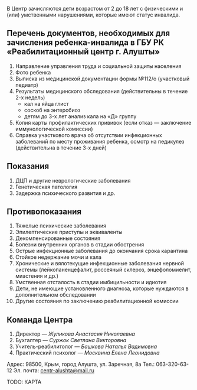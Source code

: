 В Центр зачисляются дети возрастом от 2 до 18 лет с физическими и (или) умственными нарушениями, которые имеют статус инвалида.

## Перечень документов, необходимых для зачисления ребенка-инвалида в ГБУ РК «Реабилитационный центр г. Алушты»

1. Направление управления труда и социальной защиты населения
2. Фото ребенка
3. Выписка из медицинской документации формы №112/о (участковый педиатр)
4. Результаты медицинского обследования (действительны в течение 2-х недель)
    * кал на яйца глист
    * соскоб на энтеробиоз
    * детям до 3-х лет анализ кала на «Д» группу
5. Копия карты профилактических прививок (если отказ — заключение иммунологической комиссии)
6. Справка участкового врача об отсутствии инфекционных заболеваний по месту проживания ребенка, осмотр на педикулез (действительна в течение 3-х дней)

## Показания

1. ДЦП и другие неврологические заболевания
2. Генетическая патология
3. Задержка психического развития и др.

## Противопоказания

1. Тяжелые психические заболевания
2. Эпилептические приступы и эквиваленты
3. Декомпенсированные состояния
4. Болезни внутренних органов в стадии обострения
5. Острые инфекционные заболевания до окончания срока карантина
6. Стойкое недержание мочи и кала
7. Хронические и вялотекущие инфекционные заболевания нервной системы (лейкопаненцефалит, россеяный склероз, энцефоломиелит, миастения и др.)
8. Умственная отсталость в стадии имбицильности и идиотия
9. Дети, не имеющие установленного диагноза, которые нуждаются в дополнительном обследовании
10. Другие состояния по заключению реабилитационной комиссии

## Команда Центра

1. Директор — *Жуликова Анастасия Николаевна*
2. Бухгалтер — *Суржок Светлана Викторовна*
3. Учитель-реабилитолог — *Башкова Наталья Вадимовна*
4. Практический психолог — *Москвина Елена Леонидовна*

Адрес: 98500, Крым, город Алушта, ул. Заречная, 8а
Тел.: 063-320-63-12
Эл. почта: centr-alushta@mail.ru

TODO: КАРТА
